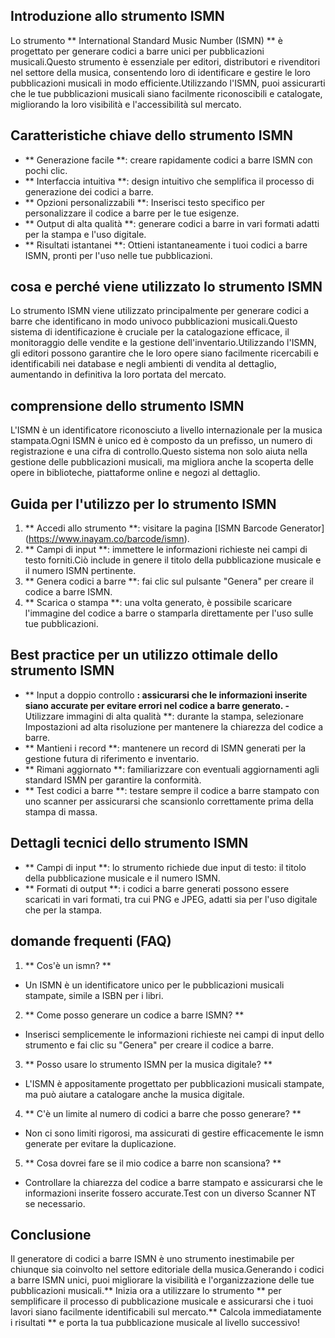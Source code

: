 ## Introduzione allo strumento ISMN

Lo strumento ** International Standard Music Number (ISMN) ** è progettato per generare codici a barre unici per pubblicazioni musicali.Questo strumento è essenziale per editori, distributori e rivenditori nel settore della musica, consentendo loro di identificare e gestire le loro pubblicazioni musicali in modo efficiente.Utilizzando l'ISMN, puoi assicurarti che le tue pubblicazioni musicali siano facilmente riconoscibili e catalogate, migliorando la loro visibilità e l'accessibilità sul mercato.

## Caratteristiche chiave dello strumento ISMN

- ** Generazione facile **: creare rapidamente codici a barre ISMN con pochi clic.
- ** Interfaccia intuitiva **: design intuitivo che semplifica il processo di generazione dei codici a barre.
- ** Opzioni personalizzabili **: Inserisci testo specifico per personalizzare il codice a barre per le tue esigenze.
- ** Output di alta qualità **: generare codici a barre in vari formati adatti per la stampa e l'uso digitale.
- ** Risultati istantanei **: Ottieni istantaneamente i tuoi codici a barre ISMN, pronti per l'uso nelle tue pubblicazioni.

## cosa e perché viene utilizzato lo strumento ISMN

Lo strumento ISMN viene utilizzato principalmente per generare codici a barre che identificano in modo univoco pubblicazioni musicali.Questo sistema di identificazione è cruciale per la catalogazione efficace, il monitoraggio delle vendite e la gestione dell'inventario.Utilizzando l'ISMN, gli editori possono garantire che le loro opere siano facilmente ricercabili e identificabili nei database e negli ambienti di vendita al dettaglio, aumentando in definitiva la loro portata del mercato.

## comprensione dello strumento ISMN

L'ISMN è un identificatore riconosciuto a livello internazionale per la musica stampata.Ogni ISMN è unico ed è composto da un prefisso, un numero di registrazione e una cifra di controllo.Questo sistema non solo aiuta nella gestione delle pubblicazioni musicali, ma migliora anche la scoperta delle opere in biblioteche, piattaforme online e negozi al dettaglio.

## Guida per l'utilizzo per lo strumento ISMN

1. ** Accedi allo strumento **: visitare la pagina [ISMN Barcode Generator] (https://www.inayam.co/barcode/ismn).
2. ** Campi di input **: immettere le informazioni richieste nei campi di testo forniti.Ciò include in genere il titolo della pubblicazione musicale e il numero ISMN pertinente.
3. ** Genera codici a barre **: fai clic sul pulsante "Genera" per creare il codice a barre ISMN.
4. ** Scarica o stampa **: una volta generato, è possibile scaricare l'immagine del codice a barre o stamparla direttamente per l'uso sulle tue pubblicazioni.

## Best practice per un utilizzo ottimale dello strumento ISMN

- ** Input a doppio controllo **: assicurarsi che le informazioni inserite siano accurate per evitare errori nel codice a barre generato.
-** Utilizzare immagini di alta qualità **: durante la stampa, selezionare Impostazioni ad alta risoluzione per mantenere la chiarezza del codice a barre.
- ** Mantieni i record **: mantenere un record di ISMN generati per la gestione futura di riferimento e inventario.
- ** Rimani aggiornato **: familiarizzare con eventuali aggiornamenti agli standard ISMN per garantire la conformità.
- ** Test codici a barre **: testare sempre il codice a barre stampato con uno scanner per assicurarsi che scansionlo correttamente prima della stampa di massa.

## Dettagli tecnici dello strumento ISMN

- ** Campi di input **: lo strumento richiede due input di testo: il titolo della pubblicazione musicale e il numero ISMN.
- ** Formati di output **: i codici a barre generati possono essere scaricati in vari formati, tra cui PNG e JPEG, adatti sia per l'uso digitale che per la stampa.

## domande frequenti (FAQ)

1. ** Cos'è un ismn? **
- Un ISMN è un identificatore unico per le pubblicazioni musicali stampate, simile a ISBN per i libri.

2. ** Come posso generare un codice a barre ISMN? **
- Inserisci semplicemente le informazioni richieste nei campi di input dello strumento e fai clic su "Genera" per creare il codice a barre.

3. ** Posso usare lo strumento ISMN per la musica digitale? **
- L'ISMN è appositamente progettato per pubblicazioni musicali stampate, ma può aiutare a catalogare anche la musica digitale.

4. ** C'è un limite al numero di codici a barre che posso generare? **
- Non ci sono limiti rigorosi, ma assicurati di gestire efficacemente le ismn generate per evitare la duplicazione.

5. ** Cosa dovrei fare se il mio codice a barre non scansiona? **
- Controllare la chiarezza del codice a barre stampato e assicurarsi che le informazioni inserite fossero accurate.Test con un diverso Scanner NT se necessario.

## Conclusione

Il generatore di codici a barre ISMN è uno strumento inestimabile per chiunque sia coinvolto nel settore editoriale della musica.Generando i codici a barre ISMN unici, puoi migliorare la visibilità e l'organizzazione delle tue pubblicazioni musicali.** Inizia ora a utilizzare lo strumento ** per semplificare il processo di pubblicazione musicale e assicurarsi che i tuoi lavori siano facilmente identificabili sul mercato.** Calcola immediatamente i risultati ** e porta la tua pubblicazione musicale al livello successivo!